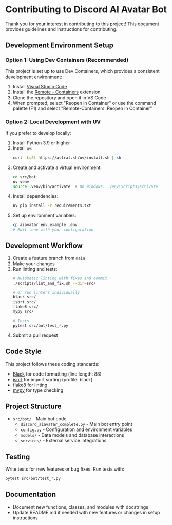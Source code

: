 # Contributing to Discord AI Avatar Bot

Thank you for your interest in contributing to this project! This document provides guidelines and instructions for contributing.

## Development Environment Setup

### Option 1: Using Dev Containers (Recommended)

This project is set up to use Dev Containers, which provides a consistent development environment:

1. Install [Visual Studio Code](https://code.visualstudio.com/)
2. Install the [Remote - Containers](https://marketplace.visualstudio.com/items?itemName=ms-vscode-remote.remote-containers) extension
3. Clone the repository and open it in VS Code
4. When prompted, select "Reopen in Container" or use the command palette (F1) and select "Remote-Containers: Reopen in Container"

### Option 2: Local Development with UV

If you prefer to develop locally:

1. Install Python 3.9 or higher
2. Install `uv`:
   ```bash
   curl -LsSf https://astral.sh/uv/install.sh | sh
   ```
3. Create and activate a virtual environment:
   ```bash
   cd src/bot
   uv venv
   source .venv/bin/activate  # On Windows: .venv\Scripts\activate
   ```
4. Install dependencies:
   ```bash
   uv pip install -r requirements.txt
   ```
5. Set up environment variables:
   ```bash
   cp aiavatar_env.example .env
   # Edit .env with your configuration
   ```

## Development Workflow

1. Create a feature branch from `main`
2. Make your changes
3. Run linting and tests:
   ```bash
   # Automatic linting with fixes and commit
   ./scripts/lint_and_fix.sh --dir=src/
   
   # Or run linters individually
   black src/
   isort src/
   flake8 src/
   mypy src/
   
   # Tests
   pytest src/bot/test_*.py
   ```
4. Submit a pull request

## Code Style

This project follows these coding standards:

- [Black](https://black.readthedocs.io/) for code formatting (line length: 88)
- [isort](https://pycqa.github.io/isort/) for import sorting (profile: black)
- [flake8](https://flake8.pycqa.org/) for linting
- [mypy](https://mypy.readthedocs.io/) for type checking

## Project Structure

- `src/bot/` - Main bot code
  - `discord_aiavatar_complete.py` - Main bot entry point
  - `config.py` - Configuration and environment variables
  - `models/` - Data models and database interactions
  - `services/` - External service integrations

## Testing

Write tests for new features or bug fixes. Run tests with:

```bash
pytest src/bot/test_*.py
```

## Documentation

- Document new functions, classes, and modules with docstrings
- Update README.md if needed with new features or changes in setup instructions